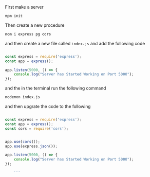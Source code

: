 First make a server 
```bash
mpm init 
```

Then create a new procedure
```bash
nom i express pg cors
```

and then create a new file called `index.js` and add the following code
```javascript

const express = require('express');
const app = express();

app.listen(5000, () => {
    console.log("Server has Started Working on Port 5000");
});

```

and the in the terminal run the following command
```bash
nodemon index.js
```

and then upgrate the code to the following
```javascript

const express = require('express');
const app = express();
const cors = require('cors');


app.use(cors());
app.use(express.json());

app.listen(5000, () => {
    console.log("Server has Started Working on Port 5000");
});
    
    ```